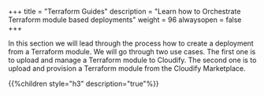 +++
title = "Terraform Guides"
description = "Learn how to Orchestrate Terraform module based deployments"
weight = 96
alwaysopen = false
+++

In this section we will lead through the process how to create a deployment from a Terraform module. We will go through two use cases. The first one is to upload and manage a Terraform module to Cloudify. The second one is to upload and provision a Terraform module from the Cloudify Marketplace.

{{%children style="h3" description="true"%}}
